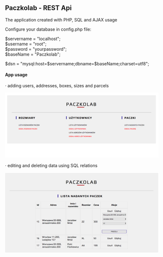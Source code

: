 ## Paczkolab - REST Api  ##

The application created with PHP, SQL and AJAX usage

Configure your database in config.php file:

$servername = "localhost"; <br>
$username = "root"; <br>
$password = "yourpassword"; <br>
$baseName = "Paczkolab"; <br>

$dsn = "mysql:host=$servername;dbname=$baseName;charset=utf8";

<h4> App usage </h4>

&middot; adding users, addresses, boxes, sizes and parcels <br>

![Scheme](img/menu.png)


&middot; editing and deleting data using SQL relations 

![Scheme](img/edit.png)


